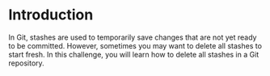 # Introduction

In Git, stashes are used to temporarily save changes that are not yet ready to be committed. However, sometimes you may want to delete all stashes to start fresh. In this challenge, you will learn how to delete all stashes in a Git repository.
